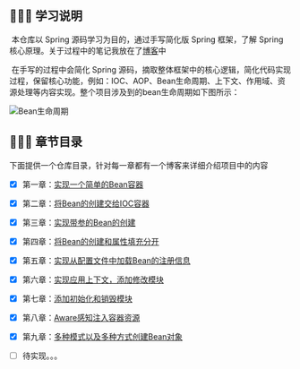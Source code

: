 ## 📢📢📢 学习说明

​		本仓库以 Spring 源码学习为目的，通过手写简化版 Spring 框架，了解 Spring 核心原理。关于过程中的笔记我放在了[博客](https://zzzicode.github.io/)中

​		在手写的过程中会简化 Spring 源码，摘取整体框架中的核心逻辑，简化代码实现过程，保留核心功能，例如：IOC、AOP、Bean生命周期、上下文、作用域、资源处理等内容实现。整个项目涉及到的bean生命周期如下图所示：

![Bean生命周期](https://zzzi-img-1313100942.cos.ap-beijing.myqcloud.com/img/202311031622044.png)

## 📑📑📑 章节目录

​		下面提供一个仓库目录，针对每一章都有一个博客来详细介绍项目中的内容

- [x] 第一章：[实现一个简单的Bean容器](https://zzzicode.github.io/post/small_spring01/)

- [x] 第二章：[将Bean的创建交给IOC容器](https://zzzicode.github.io/post/small_spring02/)

- [x] 第三章：[实现带参的Bean的创建](https://zzzicode.github.io/post/small_spring03/)

- [x] 第四章：[将Bean的创建和属性填充分开](https://zzzicode.github.io/post/small_spring04/)

- [x] 第五章：[实现从配置文件中加载Bean的注册信息](https://zzzicode.github.io/post/small_spring05/)

- [x] 第六章：[实现应用上下文，添加修改模块](https://zzzicode.github.io/post/small_spring06/)

- [x] 第七章：[添加初始化和销毁模块](https://zzzicode.github.io/post/small_spring07/)

- [x] 第八章：[Aware感知注入容器资源](https://zzzicode.github.io/post/small_spring08/)

- [x] 第九章：[多种模式以及多种方式创建Bean对象](https://zzzicode.github.io/post/small_spring09/)

- [ ] 待实现。。。

  